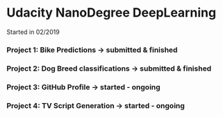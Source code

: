# Udacity NanoDegree DeepLearning 

Started in 02/2019

### Project 1: Bike Predictions -> submitted & finished
### Project 2: Dog Breed classifications -> submitted & finished
### Project 3: GitHub Profile -> started - ongoing 
### Project 4: TV Script Generation -> started - ongoing
